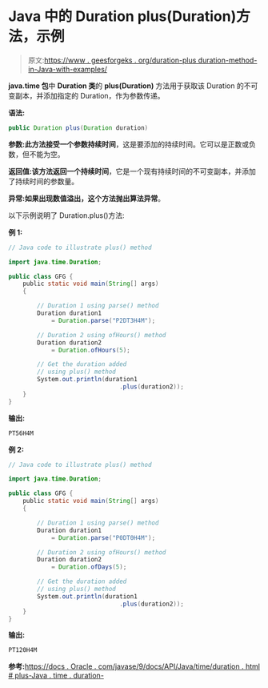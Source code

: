 # Java 中的 Duration plus(Duration)方法，示例

> 原文:[https://www . geesforgeks . org/duration-plus duration-method-in-Java-with-examples/](https://www.geeksforgeeks.org/duration-plusduration-method-in-java-with-examples/)

**java.time 包**中 **Duration 类**的 **plus(Duration)** 方法用于获取该 Duration 的不可变副本，并添加指定的 Duration，作为参数传递。

**语法:**

```java
public Duration plus(Duration duration)

```

**参数:**此方法接受一个参数**持续时间**，这是要添加的持续时间。它可以是正数或负数，但不能为空。

**返回值:**该方法返回一个**持续时间**，它是一个现有持续时间的不可变副本，并添加了持续时间的参数量。

**异常:**如果出现数值溢出，这个方法抛出**算法异常**。

以下示例说明了 Duration.plus()方法:

**例 1:**

```java
// Java code to illustrate plus() method

import java.time.Duration;

public class GFG {
    public static void main(String[] args)
    {

        // Duration 1 using parse() method
        Duration duration1
            = Duration.parse("P2DT3H4M");

        // Duration 2 using ofHours() method
        Duration duration2
            = Duration.ofHours(5);

        // Get the duration added
        // using plus() method
        System.out.println(duration1
                               .plus(duration2));
    }
}
```

**输出:**

```java
PT56H4M

```

**例 2:**

```java
// Java code to illustrate plus() method

import java.time.Duration;

public class GFG {
    public static void main(String[] args)
    {

        // Duration 1 using parse() method
        Duration duration1
            = Duration.parse("P0DT0H4M");

        // Duration 2 using ofHours() method
        Duration duration2
            = Duration.ofDays(5);

        // Get the duration added
        // using plus() method
        System.out.println(duration1
                               .plus(duration2));
    }
}
```

**输出:**

```java
PT120H4M

```

**参考:**[https://docs . Oracle . com/javase/9/docs/API/Java/time/duration . html # plus-Java . time . duration-](https://docs.oracle.com/javase/9/docs/api/java/time/Duration.html#plus-java.time.Duration-)